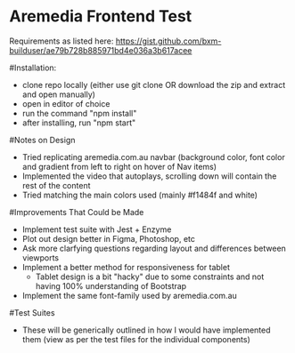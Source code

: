 # Aremedia Frontend Test
Requirements as listed here: https://gist.github.com/bxm-builduser/ae79b728b885971bd4e036a3b617acee 

#Installation:
  - clone repo locally (either use git clone OR download the zip and extract and open manually)
  - open in editor of choice 
  - run the command "npm install" 
  - after installing, run "npm start"
 
#Notes on Design
  - Tried replicating aremedia.com.au navbar (background color, font color and gradient from left to right on hover of Nav items) 
  - Implemented the video that autoplays, scrolling down will contain the rest of the content
  - Tried matching the main colors used (mainly #f1484f and white) 

#Improvements That Could be Made
  - Implement test suite with Jest + Enzyme
  - Plot out design better in Figma, Photoshop, etc
  - Ask more clarfying questions regarding layout and differences between viewports
  - Implement a better method for responsiveness for tablet 
    - Tablet design is a bit "hacky" due to some constraints and not having 100% understanding of Bootstrap
  - Implement the same font-family used by aremedia.com.au
 
#Test Suites
  - These will be generically outlined in how I would have implemented them (view as per the test files for the individual components)
 
 
